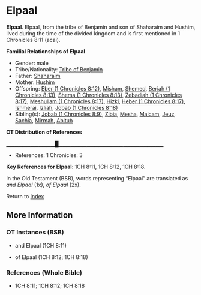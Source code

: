 # Elpaal
**Elpaal**. 
Elpaal, from the tribe of Benjamin and son of Shaharaim and Hushim, lived during the time of the divided kingdom and is first mentioned in 1 Chronicles 8:11 (acai). 




**Familial Relationships of Elpaal**


* Gender: male
* Tribe/Nationality: [Tribe of Benjamin](../../../groups/md/acai/Benjamin.md)
* Father: [Shaharaim](Shaharaim.md)
* Mother: [Hushim](Hushim.md)
* Offspring: [Eber (1 Chronicles 8:12)](Eber.3.md), [Misham](Misham.md), [Shemed](Shemed.md), [Beriah (1 Chronicles 8:13)](Beriah.3.md), [Shema (1 Chronicles 8:13)](Shema.3.md), [Zebadiah (1 Chronicles 8:17)](Zebadiah.2.md), [Meshullam (1 Chronicles 8:17)](Meshullam.4.md), [Hizki](Hizki.md), [Heber (1 Chronicles 8:17)](Heber.4.md), [Ishmerai](Ishmerai.md), [Izliah](Izliah.md), [Jobab (1 Chronicles 8:18)](Jobab.5.md)
* Sibling(s): [Jobab (1 Chronicles 8:9)](Jobab.4.md), [Zibia](Zibia.md), [Mesha](Mesha.md), [Malcam](Malcam.md), [Jeuz](Jeuz.md), [Sachia](Sachia.md), [Mirmah](Mirmah.md), [Abitub](Abitub.md)


**OT Distribution of References**

▁▁▁▁▁▁▁▁▁▁▁▁█▁▁▁▁▁▁▁▁▁▁▁▁▁▁▁▁▁▁▁▁▁▁▁▁▁▁
* References: 1 Chronicles: 3



**Key References for Elpaal**: 
1CH 8:11, 1CH 8:12, 1CH 8:18. 


In the Old Testament (BSB), words representing “Elpaal” are translated as 
*and Elpaal* (1x), *of Elpaal* (2x). 




Return to [Index](00-Index.md)

## More Information

### OT Instances (BSB)

* and Elpaal (1CH 8:11)

* of Elpaal (1CH 8:12; 1CH 8:18)



### References (Whole Bible)

* 1CH 8:11; 1CH 8:12; 1CH 8:18



